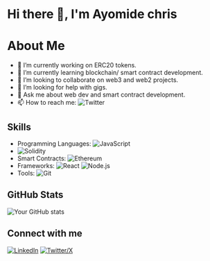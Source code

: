 # Hi there 👋, I'm Ayomide chris 

# About Me
- 🔭 I’m currently working on ERC20 tokens.
- 🌱 I’m currently learning blockchain/ smart contract development.
- 👯 I’m looking to collaborate on web3  and web2 projects.
- 🤔 I’m looking for help with gigs.
- 💬 Ask me about web dev and smart  contract development.
- 📫 How to reach me: ![Twitter](https://x.com/ayo_cosmos) 

## Skills
- Programming Languages: ![JavaScript](https://img.shields.io/badge/JavaScript-ES6+-F7DF1E)
-  ![Solidity](https://img.shields.io/badge/Solidity-0.8.0-black)
- Smart Contracts: ![Ethereum](https://img.shields.io/badge/Ethereum-Smart%20Contracts-3C3C3D)
- Frameworks: ![React](https://img.shields.io/badge/React-16.13.1-blue) ![Node.js](https://img.shields.io/badge/Node.js-12.18.3-green)
- Tools: ![Git](https://img.shields.io/badge/Git-2.28.0-red) 


## GitHub Stats
![Your GitHub stats](https://github-readme-stats.vercel.app/api?username=cosmosvybes&show_icons=true&theme=radical)

## Connect with me
[![LinkedIn](https://img.shields.io/badge/LinkedIn-Connect-blue)](https://www.linkedin.com/in/username/)
[![Twitter/X](https://img.shields.io/badge/Twiiter-Connect-blue)](https://www.X.com/ayo_cosmos/)

